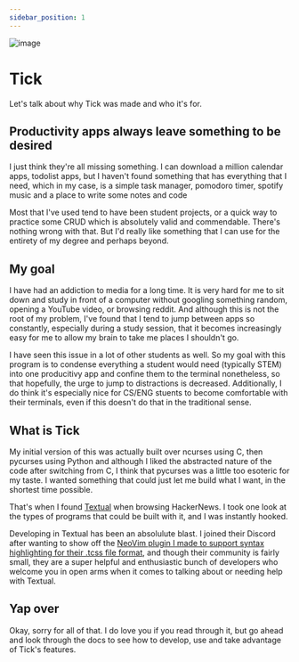 ```yaml
---
sidebar_position: 1
---
```

![image](https://github.com/user-attachments/assets/f092a9ba-5b99-4763-8259-6af2b54f3cd4)

# Tick 

Let's talk about why Tick was made and who it's for.

## Productivity apps always leave something to be desired 
I just think they're all missing something. I can download a million calendar apps, todolist apps, but I haven't found something that has everything that I need, which in my case, is a simple task manager, pomodoro timer, spotify music and a place to write some notes and code

Most that I've used tend to have been student projects, or a quick way to practice some CRUD which is absolutely valid and commendable. There's nothing wrong with that. But I'd really like something that I can use for the entirety of my degree and perhaps beyond.

## My goal
I have had an addiction to media for a long time. It is very hard for me to sit down and study in front of a computer without googling something random, opening a YouTube video, or browsing reddit. And although this is not the root of my problem, I've found that I tend to jump between apps so constantly, especially during a study session, that it becomes increasingly easy for me to allow my brain to take me places I shouldn't go.

I have seen this issue in a lot of other students as well. So my goal with this program is to condense everything a student would need (typically STEM) into one producitivy app and confine them to the terminal nonetheless, so that hopefully, the urge to jump to distractions is decreased. Additionally, I do think it's especially nice for CS/ENG stuents to become comfortable with their terminals, even if this doesn't do that in the traditional sense. 

## What is Tick

My initial version of this was actually built over ncurses using C, then pycurses using Python and although I liked the abstracted nature of the code after switching from C, I think that pycurses was a little too esoteric for my taste. I wanted something that could just let me build what I want, in the shortest time possible.

That's when I found [Textual](https://textual.textualize.io) when browsing HackerNews. I took one look at the types of programs that could be built with it, and I was instantly hooked. 

Developing in Textual has been an absolulute blast. I joined their Discord after wanting to show off the [NeoVim plugin I made to support syntax highlighting for their .tcss file format](https://github.com/cachebag/nvim-tcss), and though their community is fairly small, they are a super helpful and enthusiastic bunch of developers who welcome you in open arms when it comes to talking about or needing help with Textual.

 
## Yap over

Okay, sorry for all of that. I do love you if you read through it, but go ahead and look through the docs to see how to develop, use and take advantage of Tick's features. 


